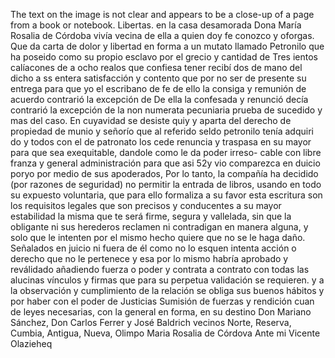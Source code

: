 The text on the image is not clear and appears to be a close-up of a page from a book or notebook.
Libertas.
en la casa desamorada Dona María Rosalia de Córdoba vivía vecina de ella a quien doy fe conozco y oforgas. Que da carta de dolor y libertad en forma a un mutato llamado Petronilo que ha poseido como su propio esclavo por el grecio y cantidad de Tres
ientos calíacones de a ocho realos que confiesa tener recibí dos de mano del dicho a ss entera satisfacción y contento que por no ser de presente su entrega para que yo el escribano de fe de ello la consiga y remunión de acuerdo contrarió la excepción de
De ella la confesada y renunció decía contrarió la excepción de la non numerata pecuniaria prueba de sucedido y mas del caso. En cuyavidad se desiste quiy y aparta del derecho de propiedad de munio y señorío que al referido seldo petronilo tenía adquiri
do y todos con el de patronato los cede renuncia y traspasa en su mayor para que sea exequitable, dandole como le da poder irreso- cable con libre franza y general administración para que asi 52y vio comparezca en duicio poryo por medio de sus apoderados,
Por lo tanto, la compañía ha decidido (por razones de seguridad) no permitir la entrada de libros, usando en todo su expuesto voluntaria, que para ello formaliza a su favor esta escritura son los requisitos legales que son precisos y conducentes a su mayor
estabilidad la misma que te será firme, segura y vallelada, sin que la obligante ni sus herederos reclamen ni contradigan en manera alguna, y solo que le intenten por el mismo hecho quiere que no se le haga daño.
Señalados en juicio ni fuera de él como no lo esquen intenta acción o derecho que no le pertenece y esa por lo mismo habría aprobado y reválidado añadiendo fuerza o poder y contrata a contrato con todas las alucinas vínculos y firmas que para su
perpetua
validación se requieren.
y a la observación y cumplimiento
de la relación se obliga
sus buenos hábitos y por
haber con el poder de Justicias
Sumisión de fuerzas y rendición
cuan de leyes necesarias, con la
general en forma, en su destino
Don Mariano Sánchez, Don Carlos Ferrer y José Baldrich vecinos
Norte, Reserva, Cumbia, Antigua, Nueva, Olimpo
Maria Rosalia de Córdova Ante mi Vicente Olazieheq